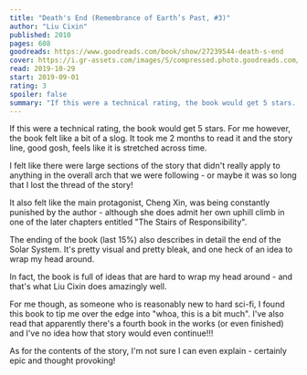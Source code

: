```yaml
---
title: "Death's End (Remembrance of Earth’s Past, #3)"
author: "Liu Cixin"
published: 2010
pages: 608
goodreads: https://www.goodreads.com/book/show/27239544-death-s-end
cover: https://i.gr-assets.com/images/S/compressed.photo.goodreads.com/books/1453310853l/27239544._SX98_.jpg
read: 2019-10-29
start: 2019-09-01
rating: 3
spoiler: false
summary: "If this were a technical rating, the book would get 5 stars. For me however, the book felt like a bit of a slog. It took me 2 months to read it and the story line, good gosh, feels like it is stretched across time."
---
```


If this were a technical rating, the book would get 5 stars. For me however, the book felt like a bit of a slog. It took me 2 months to read it and the story line, good gosh, feels like it is stretched across time.  
  
I felt like there were large sections of the story that didn't really apply to anything in the overall arch that we were following - or maybe it was so long that I lost the thread of the story!  
  
It also felt like the main protagonist, Cheng Xin, was being constantly punished by the author - although she does admit her own uphill climb in one of the later chapters entitled "The Stairs of Responsibility".  
  
The ending of the book (last 15%) also describes in detail the end of the Solar System. It's pretty visual and pretty bleak, and one heck of an idea to wrap my head around.  
  
In fact, the book is full of ideas that are hard to wrap my head around - and that's what Liu Cixin does amazingly well.  
  
For me though, as someone who is reasonably new to hard sci-fi, I found this book to tip me over the edge into "whoa, this is a bit much". I've also read that apparently there's a fourth book in the works (or even finished) and I've no idea how that story would even continue!!!  
  
As for the contents of the story, I'm not sure I can even explain - certainly epic and thought provoking!